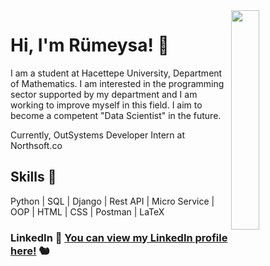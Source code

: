 <img align="right" width="30%" style="margin-bottom: 2em" src="https://media.giphy.com/media/43HKwx3jV6kyQ/giphy.gif">

# Hi, I'm Rümeysa! 💙

I am a student at Hacettepe University,
Department of Mathematics. I am interested in the
programming sector supported by my department and I
am working to improve myself in this field. I aim to
become a competent "Data Scientist" in the future.

Currently, OutSystems Developer Intern at Northsoft.co



## Skills 📝

Python | SQL | Django | Rest API | Micro Service | OOP | HTML | CSS | Postman | LaTeX

### LinkedIn 🔗 <a href="https://www.linkedin.com/in/rumeysa-evcimen-0b92b9235/">You can view my LinkedIn profile here!</a> 🐿️

